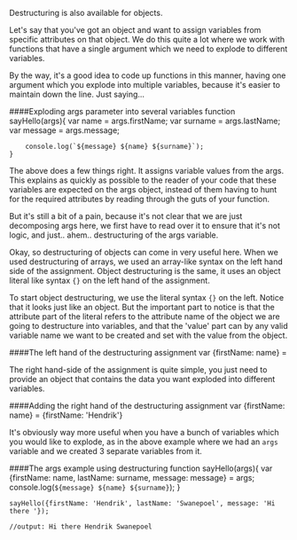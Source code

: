 Destructuring is also available for objects.

Let's say that you've got an object and want to assign variables from specific attributes on that object. We do this quite a lot where we work with functions that have a single argument which we need to explode to different variables.

By the way, it's a good idea to code up functions in this manner, having one argument which you explode into multiple variables, because it's easier to maintain down the line. Just saying...

####Exploding args parameter into several variables
	function sayHello(args){
		var name = args.firstName;
		var surname = args.lastName;
		var message = args.message;

		console.log(`${message} ${name} ${surname}`);
	}

The above does a few things right. It assigns variable values from the args. This explains as quickly as possible to the reader of your code that these variables are expected on the args object, instead of them having to hunt for the required attributes by reading through the guts of your function.

But it's still a bit of a pain, because it's not clear that we are just decomposing args here, we first have to read over it to ensure that it's not logic, and just.. ahem.. destructuring of the args variable.

Okay, so destructuring of objects can come in very useful here. When we used destructuring of arrays, we used an array-like syntax on the left hand side of the assignment. Object destructuring is the same, it uses an object literal like syntax `{}` on the left hand of the assignment.

To start object destructuring, we use the literal syntax `{}` on the left. Notice that it looks just like an object. But the important part to notice is that the attribute part of the literal refers to the attribute name of the object we are going to destructure into variables, and that the 'value' part can by any valid variable name we want to be created and set with the value from the object.

####The left hand of the destructuring assignment
	var {firstName: name} =

The right hand-side of the assignment is quite simple, you just need to provide an object that contains the data you want exploded into different variables.

####Adding the right hand of the destructuring assignment
	var {firstName: name} = {firstName: 'Hendrik'}

It's obviously way more useful when you have a bunch of variables which you would like to explode, as in the above example where we had an `args` variable and we created 3 separate variables from it.

####The args example using destructuring
	function sayHello(args){
		var {firstName: name, lastName: surname, message: message} = args;
		console.log(`${message} ${name} ${surname}`);
	}

	sayHello({firstName: 'Hendrik', lastName: 'Swanepoel', message: 'Hi there '});

	//output: Hi there Hendrik Swanepoel
